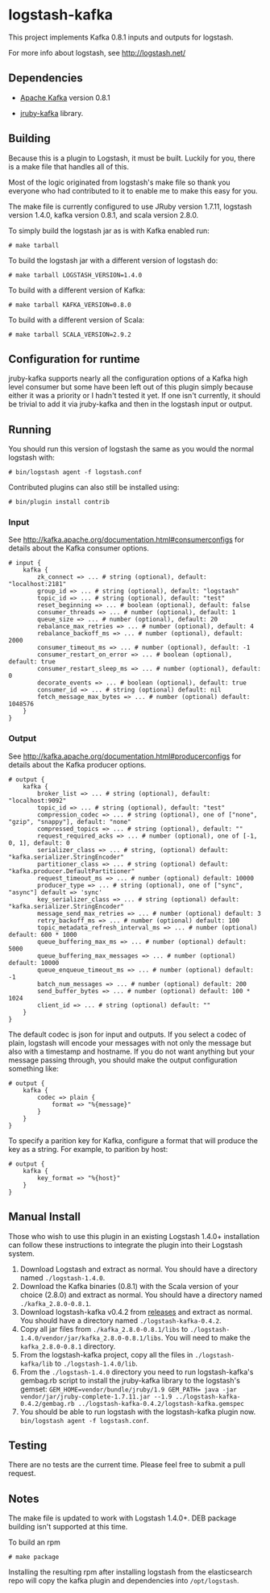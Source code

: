 # logstash-kafka

This project implements Kafka 0.8.1 inputs and outputs for logstash.

For more info about logstash, see <http://logstash.net/>

## Dependencies

* [Apache Kafka] version 0.8.1 

* [jruby-kafka] library.

[Apache Kafka]: http://kafka.apache.org/
[jruby-kafka]: https://github.com/joekiller/jruby-kafka

## Building

Because this is a plugin to Logstash, it must be built.  Luckily for you, there is a make file that handles all of this.

Most of the logic originated from logstash's make file so thank you everyone who had contributed to it to enable me to
make this easy for you.

The make file is currently configured to use JRuby version 1.7.11, logstash version 1.4.0, kafka version 0.8.1, and scala version 2.8.0.

To simply build the logstash jar as is with Kafka enabled run:

    # make tarball

To build the logstash jar with a different version of logstash do:

    # make tarball LOGSTASH_VERSION=1.4.0

To build with a different version of Kafka:

    # make tarball KAFKA_VERSION=0.8.0

To build with a different version of Scala:

    # make tarball SCALA_VERSION=2.9.2

## Configuration for runtime

jruby-kafka supports nearly all the configuration options of a Kafka high level consumer but some have been left out of
this plugin simply because either it was a priority or I hadn't tested it yet.  If one isn't currently, it should be
trivial to add it via jruby-kafka and then in the logstash input or output.

## Running

You should run this version of logstash the same as you would the normal logstash with:

    # bin/logstash agent -f logstash.conf

Contributed plugins can also still be installed using:

    # bin/plugin install contrib

### Input

See http://kafka.apache.org/documentation.html#consumerconfigs for details about the Kafka consumer options.

    # input {
        kafka {
            zk_connect => ... # string (optional), default: "localhost:2181"
            group_id => ... # string (optional), default: "logstash"
            topic_id => ... # string (optional), default: "test"
            reset_beginning => ... # boolean (optional), default: false
            consumer_threads => ... # number (optional), default: 1
            queue_size => ... # number (optional), default: 20
            rebalance_max_retries => ... # number (optional), default: 4
            rebalance_backoff_ms => ... # number (optional), default:  2000
            consumer_timeout_ms => ... # number (optional), default: -1
            consumer_restart_on_error => ... # boolean (optional), default: true
            consumer_restart_sleep_ms => ... # number (optional), default: 0
            decorate_events => ... # boolean (optional), default: true
            consumer_id => ... # string (optional) default: nil
            fetch_message_max_bytes => ... # number (optional) default: 1048576
        }
    }

### Output

See http://kafka.apache.org/documentation.html#producerconfigs for details about the Kafka producer options.

    # output {
        kafka {
            broker_list => ... # string (optional), default: "localhost:9092"
            topic_id => ... # string (optional), default: "test"
            compression_codec => ... # string (optional), one of ["none", "gzip", "snappy"], default: "none"
            compressed_topics => ... # string (optional), default: ""
            request_required_acks => ... # number (optional), one of [-1, 0, 1], default: 0
            serializer_class => ... # string, (optional) default: "kafka.serializer.StringEncoder"
            partitioner_class => ... # string (optional) default: "kafka.producer.DefaultPartitioner"
            request_timeout_ms => ... # number (optional) default: 10000
            producer_type => ... # string (optional), one of ["sync", "async"] default => 'sync'
            key_serializer_class => ... # string (optional) default: "kafka.serializer.StringEncoder"
            message_send_max_retries => ... # number (optional) default: 3
            retry_backoff_ms => ... # number (optional) default: 100
            topic_metadata_refresh_interval_ms => ... # number (optional) default: 600 * 1000
            queue_buffering_max_ms => ... # number (optional) default: 5000
            queue_buffering_max_messages => ... # number (optional) default: 10000
            queue_enqueue_timeout_ms => ... # number (optional) default: -1
            batch_num_messages => ... # number (optional) default: 200
            send_buffer_bytes => ... # number (optional) default: 100 * 1024
            client_id => ... # string (optional) default: ""
        }
    }

The default codec is json for input and outputs.  If you select a codec of plain, logstash will encode your messages with not only the message
but also with a timestamp and hostname.  If you do not want anything but your message passing through, you should make
the output configuration something like:

    # output {
        kafka {
            codec => plain {
                format => "%{message}"
            }
        }
    }

To specify a parition key for Kafka, configure a format that will produce the key as a string.  For example, to parition by host:

    # output {
        kafka {
            key_format => "%{host}"
        }
    }
## Manual Install

Those who wish to use this plugin in an existing Logstash 1.4.0+ installation can follow these instructions to integrate the plugin into their Logstash system.

 1. Download Logstash and extract as normal.  You should have a directory named `./logstash-1.4.0`.
 2. Download the Kafka binaries (0.8.1) with the Scala version of your choice (2.8.0) and extract as normal.  You should have a directory named `./kafka_2.8.0-0.8.1`.
 3. Download logstash-kafka v0.4.2 from [releases](https://github.com/joekiller/logstash-kafka/releases) and extract as normal.  You should have a directory named `./logstash-kafka-0.4.2`.
 3. Copy all jar files from `./kafka_2.8.0-0.8.1/libs` to `./logstash-1.4.0/vendor/jar/kafka_2.8.0-0.8.1/libs`.  You will need to make the `kafka_2.8.0-0.8.1` directory.
 4. From the logstash-kafka project, copy all the files in `./logstash-kafka/lib` to `./logstash-1.4.0/lib`.
 5. From the `./logstash-1.4.0` directory you need to run logstash-kafka's gembag.rb script to install the jruby-kafka library to the logstash's gemset: `GEM_HOME=vendor/bundle/jruby/1.9 GEM_PATH= java -jar vendor/jar/jruby-complete-1.7.11.jar --1.9 ../logstash-kafka-0.4.2/gembag.rb ../logstash-kafka-0.4.2/logstash-kafka.gemspec`
 6. You should be able to run logstash with the logstash-kafka plugin now. `bin/logstash agent -f logstash.conf`. 

## Testing

There are no tests are the current time.  Please feel free to submit a pull request.

## Notes

The make file is updated to work with Logstash 1.4.0+.  DEB package building isn't supported at this time.

To build an rpm

    # make package

Installing the resulting rpm after installing logstash from the elasticsearch repo will copy the kafka plugin and dependencies into `/opt/logstash`.
